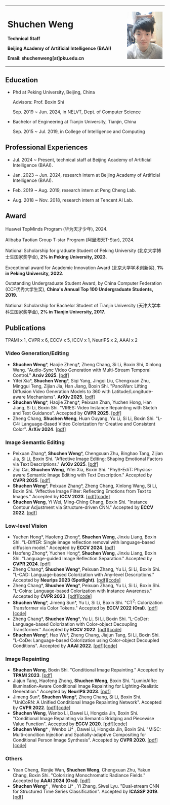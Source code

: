 <table border="0">
  <tr>
    <td width="75%">
      <h1>Shuchen Weng</h1>
      <p><b>Technical Staff</b></p>
      <p><b>Beijing Academy of Artificial Intelligence (BAAI)</b></p>
      <p><b>Email: shuchenweng[at]pku.edu.cn</b></p>
    </td>
    <td width="25%">
      <img src="/photo.jpg" width="100%">
    </td>
  </tr>
</table>

## Education
- Phd at Peking University, Beijing, China

  Advisors: Prof. Boxin Shi

  Sep. 2019 ~ Jun. 2024, in NELVT, Dept. of Computer Science

- Bachelor of Engineering at Tianjin University, Tianjin, China

  Sep. 2015 ~ Jul. 2019, in College of Intelligence and Computing

## Professional Experiences
- Jul. 2024 ~ Present, technical staff at Beijing Academy of Artificial Intelligence (BAAI).

- Jan. 2023 ~ Jun. 2024, research intern at Beijing Academy of Artificial Intelligence (BAAI).

- Feb. 2019 ~ Aug. 2019, research intern at Peng Cheng Lab.

- Aug. 2018 ~ Nov. 2018, research intern at Tencent AI Lab.

## Award
Huawei TopMinds Program (华为天才少年), 2024.

Alibaba Taotian Group T-star Program (阿里淘天T-Star), 2024.

National Scholarship for graduate Student of Peking University (北京大学博士生国家奖学金), <b>2% in Peking University, 2023.</b>

Exceptional award for Academic Innovation Award (北京大学学术创新奖), <b>1% in Peking University, 2022.</b>

Outstanding Undergraduate Student Award, by China Computer Federation (CCF优秀大学生奖), <b>China's Annual Top 100 Undergraduate Students, 2019.</b>

National Scholarship for Bachelor Student of Tianjin University (天津大学本科生国家奖学金), <b>2% in Tianjin University, 2017.</b>

## Publications
TPAMI x 1, CVPR x 6, ECCV x 5, ICCV x 1, NeurIPS x 2, AAAI x 2

### Video Generation/Editing
- <b>Shuchen Weng</b>\*, Haojie Zheng\*, Zheng Chang, Si Li, Boxin Shi, Xinlong Wang. "Audio-Sync Video Generation with Multi-Stream Temporal Control." <b>Arxiv 2025</b>. [[pdf]](https://arxiv.org/pdf/2506.08003?)
- Yifei Xia\*, <b>Shuchen Weng</b>\*, Siqi Yang, Jingqi Liu, Chengxuan Zhu, Minggui Teng, Zijian Jia, Han Jiang, Boxin Shi. "PanoWan: Lifting Diffusion Video Generation Models to 360 with Latitude/Longitude-aware Mechanisms". <b>ArXiv 2025</b>. [[pdf]](https://arxiv.org/pdf/2505.22016)
- <b>Shuchen Weng</b>\*, Haojie Zheng\*, Peixuan Zhan, Yuchen Hong, Han Jiang, Si Li, Boxin Shi. "VIRES: Video Instance Repainting with Sketch and Text Guidance". Accepted by <b>CVPR 2025</b>. [[pdf]](https://openaccess.thecvf.com/content/CVPR2025/papers/Weng_VIRES_Video_Instance_Repainting_via_Sketch_and_Text_Guided_Generation_CVPR_2025_paper.pdf)
- Zheng Chang, <b>Shuchen Weng</b>, Huan Ouyang, Yu Li, Si Li, Boxin Shi. "L-C4: Language-Based Video Colorization for Creative and Consistent Color". <b>ArXiv 2024</b>. [[pdf]](https://arxiv.org/pdf/2410.04972)


### Image Semantic Editing
- Peixuan Zhang\*, <b>Shuchen Weng</b>\*, Chengxuan Zhu, Binghao Tang, Zijian Jia, Si Li, Boxin Shi. "Affective Image Editing: Shaping Emotional Factors via Text Descriptions." <b>ArXiv 2025</b>. [[pdf]](https://arxiv.org/pdf/2505.18699?)
- Ziqi Cai, <b>Shuchen Weng</b>, Yifei Xia, Boxin Shi. "PhyS-EdiT: Physics-aware Semantic Image Editing with Text Description." Accepted by <b>CVPR 2025</b>. [[pdf]](https://openaccess.thecvf.com/content/CVPR2025/papers/Cai_PhyS-EdiT_Physics-aware_Semantic_Image_Editing_with_Text_Description_CVPR_2025_paper.pdf)
- <b>Shuchen Weng</b>\*, Peixuan Zhang\*, Zheng Chang, Xinlong Wang, Si Li, Boxin Shi. “Affective Image Filter: Reflecting Emotions from Text to Images." Accepted by <b>ICCV 2023</b>. [[pdf]](https://openaccess.thecvf.com/content/ICCV2023/papers/Weng_Affective_Image_Filter_Reflecting_Emotions_from_Text_to_Images_ICCV_2023_paper.pdf)[[code]](https://github.com/zpx0922/AIFormer)
- <b>Shuchen Weng</b>, Yi Wei, Ming-Ching Chang, Boxin Shi. "Instance Contour Adjustment via Structure-driven CNN." Accepted by <b>ECCV 2022</b>. [[pdf]](https://ci.idm.pku.edu.cn/Weng_ECCV22c.pdf)


### Low-level Vision
- Yuchen Hong\*, Haofeng Zhong\*, <b>Shuchen Weng</b>, Jinxiu Liang, Boxin Shi. "L-DiffER: Single image reflection removal with language-based diffusion model." Accepted by <b>ECCV 2024</b>. [[pdf]](https://assets.ctfassets.net/yreyglvi5sud/4uhN2PF7UyMGgiWQgCMSgi/41f4f9f46fbfa370b3ccd8fbcadbc2b3/2024______Hong_ECCV.pdf)
- Haofeng Zhong\*, Yuchen Hong\*, <b>Shuchen Weng</b>, Jinxiu Liang, Boxin Shi. "Language-guided Image Reflection Separation." Accepted by <b>CVPR 2024</b>. [[pdf]](https://assets.ctfassets.net/yreyglvi5sud/1ptZmtvx71hLcIKH5mrxWQ/c571786893f745aa5b2f2298e55cd869/Zhong_CVPR24.pdf)
- Zheng Chang\*, <b>Shuchen Weng</b>*, Peixuan Zhang, Yu Li, Si Li, Boxin Shi. "L-CAD: Language-based Colorization with Any-level Descriptions." Accepted by <b>NeurIps 2023 (Spotlight)</b>. [[pdf]](https://arxiv.org/pdf/2305.15217.pdf)[[code]](https://github.com/changzheng123/L-CAD)
- Zheng Chang\*, <b>Shuchen Weng</b>\*, Peixuan Zhang, Yu Li, Si Li, Boxin Shi. "L-CoIns: Language-based Colorization with Instance Awareness." Accepted by <b>CVPR 2023</b>. [[pdf]](https://openaccess.thecvf.com/content/CVPR2023/papers/Chang_L-CoIns_Language-Based_Colorization_With_Instance_Awareness_CVPR_2023_paper.pdf)[[code]](https://github.com/changzheng123/L-CoIns)
- <b>Shuchen Weng</b>\*, Jimeng Sun\*, Yu Li, Si Li, Boxin Shi. "CT<sup>2</sup>: Colorization Transformer via Color Tokens." Accepted by <b>ECCV 2022 (Oral)</b>. [[pdf]](https://ci.idm.pku.edu.cn/Weng_ECCV22b.pdf)[[code]](https://github.com/shuchenweng/CT2)
- Zheng Chang\*, <b>Shuchen Weng</b>\*, Yu Li, Si Li, Boxin Shi. "L-CoDer: Language-based Colorization with Color-object Decoupling Transformer." Accepted by <b>ECCV 2022</b>. [[pdf]](https://ci.idm.pku.edu.cn/Weng_ECCV22g.pdf)[[code]](https://github.com/changzheng123/L-CoDer)
- <b>Shuchen Weng</b>\*, Hao Wu\*, Zheng Chang, Jiajun Tang, Si Li, Boxin Shi. "L-CoDe: Language-based Colorization using Color-object Decoupled Conditions". Accepted by <b>AAAI 2022</b>. [[pdf]](https://ci.idm.pku.edu.cn/Weng_AAAI22.pdf)[[code]](https://github.com/changzheng123/L-CoDe)

### Image Repainting
- <b>Shuchen Weng</b>, Boxin Shi. "Conditional Image Repainting." Accepted by <b>TPAMI 2023</b>. [[pdf]](https://ieeexplore.ieee.org/stamp/stamp.jsp?tp=&arnumber=10313073)
- Jiajun Tang, Haofeng Zhong, <b>Shuchen Weng</b>, Boxin Shi. "LuminAIRe: Illumination-Aware Conditional Image Repainting for Lighting-Realistic Generation." Accepted by <b>NeurIPS 2023</b>. [[pdf]](https://ci.idm.pku.edu.cn/Tang_NeurIPS23.pdf)
- Jimeng Sun\*, <b>Shuchen Weng</b>\*, Zheng Chang, Si Li, Boxin Shi. "UniCoRN: A Unified Conditional Image Repainting Network". Accepted by <b>CVPR 2022</b>. [[pdf]](https://ci.idm.pku.edu.cn/Weng_CVPR22c.pdf)[[code]](https://github.com/shuchenweng/UniCoRN)
- <b>Shuchen Weng</b>, Wenbo Li, Dawei Li, Hongxia Jin, Boxin Shi. "Conditional Image Repainting via Semantic Bridging and Piecewise Value Function". Accepted by <b>ECCV 2020</b>. [[pdf]](https://www.ecva.net/papers/eccv_2020/papers_ECCV/papers/123540443.pdf)[[code]](https://github.com/shuchenweng/TGC)
- <b>Shuchen Weng</b>\* , Wenbo Li\* , Dawei Li, Hongxia Jin, Boxin Shi. "MISC: Multi-condition Injection and Spatially-adaptive Compositing for Conditional Person Image Synthesis". Accepted by <b>CVPR 2020</b>. [[pdf]](https://openaccess.thecvf.com/content_CVPR_2020/papers/Weng_MISC_Multi-Condition_Injection_and_Spatially-Adaptive_Compositing_for_Conditional_Person_Image_CVPR_2020_paper.pdf)[[code]](https://github.com/shuchenweng/MISC)

### Others
- Yean Cheng,  Renjie Wan, <b>Shuchen Weng</b>, Chengxuan Zhu, Yakun Chang, Boxin Shi. "Colorizing Monochromatic Radiance Fields." Accepted by <b>AAAI 2024 (Oral)</b>. [[pdf]](https://ci.idm.pku.edu.cn/Cheng_AAAI24.pdf)
- <b>Shuchen Weng</b>\* , Wenbo Li\* , Yi Zhang, Siwei Lyu. "Dual-stream CNN for Structured Time Series Classification". Accepted by <b>ICASSP 2019</b>. [[pdf]](https://ieeexplore.ieee.org/stamp/stamp.jsp?tp=&arnumber=8682410)



